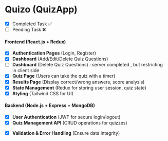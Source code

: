 # Quizo (QuizApp)

- [x] Completed Task ✅
- [ ] Pending Task ❌

#### Frontend (React.js + Redux)

- [x] **Authentication Pages** (Login, Register)
- [x] **Dashboard** (Add/Edit/Delete Quiz Questions)
- [ ] **Dashboard** (Delete Quiz Questions) : server completed , but restricting in client side 
- [x] **Quiz Page** (Users can take the quiz with a timer)
- [x] **Results Page** (Display correct/wrong answers, score analysis)
- [x] **State Management** (Redux for storing user session, quiz state)
- [x] **Styling** (Tailwind CSS for UI)

#### Backend (Node.js + Express + MongoDB)

- [x] **User Authentication** (JWT for secure login/logout)
- [x] **Quiz Management API** (CRUD operations for quizzes)
<!-- - [ ] **Results Tracking API** (Save and fetch user scores) -->
- [x] **Validation & Error Handling** (Ensure data integrity)
